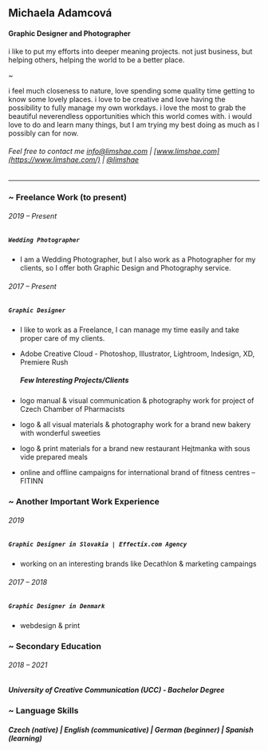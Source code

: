 ## Michaela Adamcová
#### Graphic Designer and Photographer

i like to put my efforts into deeper meaning projects. not just business, but helping others, helping the world to be a better place.

~

i feel much closeness to nature, love spending some quality time getting to know some lovely places. i love to be creative and love having the possibility to fully manage my own workdays. i love the most to grab the beautiful neverendless opportunities which this world comes with. i would love to do and learn many things, but I am trying my best doing as much as I possibly can for now.
###### Feel free to contact me info@limshae.com | [www.limshae.com](https://www.limshae.com/) | [@limshae](https://www.instagram.com/limshae/)

----

### ~ Freelance Work (to present)

###### 2019 – Present
##### `Wedding Photographer`
- I am a Wedding Photographer, but I also work as a Photographer for my clients, so I offer both Graphic Design and Photography service.

###### 2017 – Present
##### `Graphic Designer`
- I like to work as a Freelance, I can manage my time easily and take proper care of my clients.
- Adobe Creative Cloud - Photoshop, Illustrator, Lightroom, Indesign, XD, Premiere Rush

  ##### Few Interesting Projects/Clients
- logo manual & visual communication & photography work for project of Czech Chamber of Pharmacists
- logo & all visual materials & photography work for a brand new bakery with wonderful sweeties
- logo & print materials for a brand new restaurant Hejtmanka with sous vide prepared meals
- online and offline campaigns for international brand of fitness centres – FITINN

### ~ Another Important Work Experience

###### 2019
##### `Graphic Designer in Slovakia | Effectix.com Agency`
- working on an interesting brands like Decathlon & marketing campaings

###### 2017 – 2018
##### `Graphic Designer in Denmark`
- webdesign &  print

### ~ Secondary Education
###### 2018 – 2021
##### University of Creative Communication (UCC) - Bachelor Degree

### ~ Language Skills
##### Czech (native) | English (communicative) | German (beginner) | Spanish (learning)
